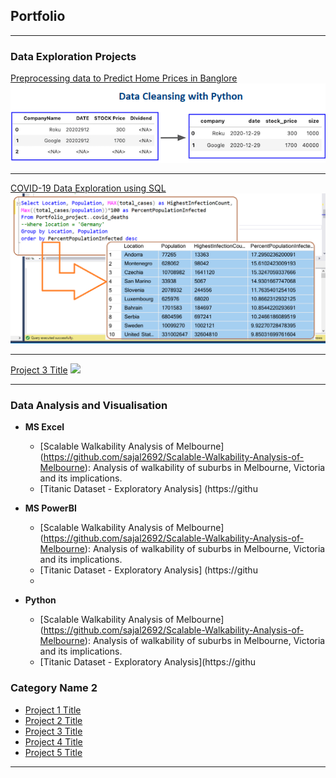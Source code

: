 ## Portfolio

---

### Data Exploration Projects 

[Preprocessing data to Predict Home Prices in Banglore](https://github.com/muhammadtoqeerzafar/muhammadtoqeerzafar.github.io/blob/main/Data_Cleaning_Practice_Predicting_Home_Prices_in_Banglore.ipynb)
<img src="images/Data preprocessing with python.png?raw=true"/>

---
[COVID-19 Data Exploration using SQL](https://github.com/muhammadtoqeerzafar/muhammadtoqeerzafar.github.io/blob/main/COVID-19%20Data%20exploration%20using%20SQL.sql)
<img src="images/SQL_overview.png?raw=true"/>

---
[Project 3 Title](http://example.com/)
<img src="images/your third project pic here?raw=true"/>

---

### Data Analysis and Visualisation
- __MS Excel__
	- [Scalable Walkability Analysis of Melbourne] (https://github.com/sajal2692/Scalable-Walkability-Analysis-of-Melbourne): Analysis of walkability of suburbs in Melbourne, Victoria and its implications. 
	- [Titanic Dataset - Exploratory Analysis] (https://githu

- __MS PowerBI__
	- [Scalable Walkability Analysis of Melbourne]  (https://github.com/sajal2692/Scalable-Walkability-Analysis-of-Melbourne): Analysis of walkability of suburbs in Melbourne, Victoria and its implications.
	- [Titanic Dataset - Exploratory Analysis] (https://githu
	- 
- __Python__
	- [Scalable Walkability Analysis of Melbourne]  (https://github.com/sajal2692/Scalable-Walkability-Analysis-of-Melbourne): Analysis of walkability of suburbs in Melbourne, Victoria and its implications.
	- [Titanic Dataset - Exploratory Analysis](https://githu

### Category Name 2

- [Project 1 Title](http://example.com/)
- [Project 2 Title](http://example.com/)
- [Project 3 Title](http://example.com/)
- [Project 4 Title](http://example.com/)
- [Project 5 Title](http://example.com/)

---




